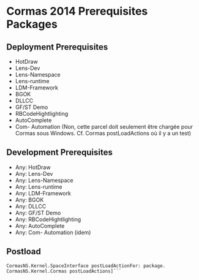 # Cormas 2014 Prerequisites Packages

## Deployment Prerequisites
- HotDraw
- Lens-Dev
- Lens-Namespace
- Lens-runtime
- LDM-Framework
- BGOK
- DLLCC
- GF/ST Demo
- RBCodeHightlighting
- AutoComplete
- Com- Automation (Non, cette parcel doit seulement être chargée pour Cormas sous Windows. Cf. Cormas postLoadActions où il y a un test)

## Development Prerequisites
- Any: HotDraw
- Any: Lens-Dev
- Any: Lens-Namespace
- Any: Lens-runtime
- Any: LDM-Framework
- Any: BGOK
- Any: DLLCC
- Any: GF/ST Demo
- Any: RBCodeHightlighting
- Any: AutoComplete
- Any: Com- Automation (idem)

## Postload
```[:package | 
CormasNS.Kernel.SpaceInterface postLoadActionFor: package.
CormasNS.Kernel.Cormas postLoadActions]```
